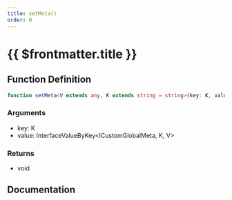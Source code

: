 ```yaml
---
title: setMeta()
order: 0
---
```


# {{ $frontmatter.title }}

## Function Definition

```ts
function setMeta<V extends any, K extends string = string>(key: K, value: InterfaceValueByKey<ICustomGlobalMeta, K, V>): void;
```

### Arguments

* key: K
* value: InterfaceValueByKey\<ICustomGlobalMeta, K, V\>

### Returns

* void

## Documentation

<!--@include: ./parts/setMeta.md-->
